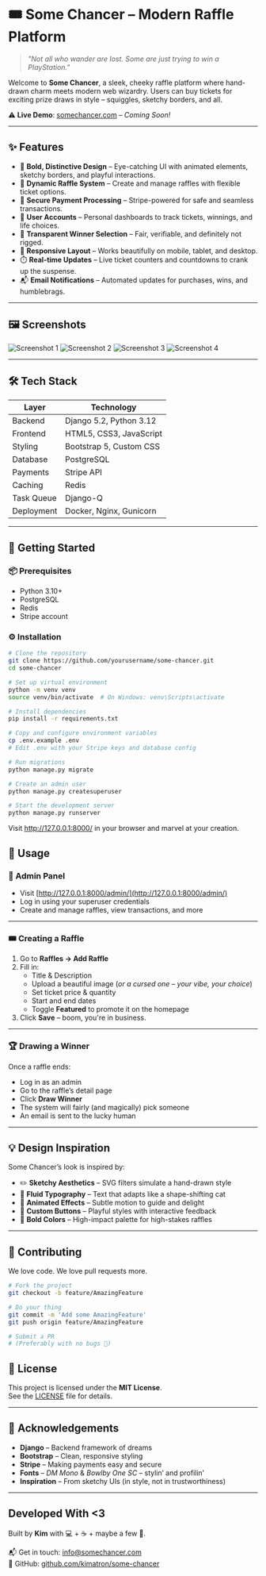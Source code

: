 # 🎟️ Some Chancer – Modern Raffle Platform

> *"Not all who wander are lost. Some are just trying to win a PlayStation."*

Welcome to **Some Chancer**, a sleek, cheeky raffle platform where hand-drawn charm meets modern web wizardry. Users can buy tickets for exciting prize draws in style – squiggles, sketchy borders, and all.

⚠️ **Live Demo**: [somechancer.com](https://somechancer.com) – *Coming Soon!*

---

## ✨ Features

- 🎨 **Bold, Distinctive Design** – Eye-catching UI with animated elements, sketchy borders, and playful interactions.
- 🎰 **Dynamic Raffle System** – Create and manage raffles with flexible ticket options.
- 🔐 **Secure Payment Processing** – Stripe-powered for safe and seamless transactions.
- 👤 **User Accounts** – Personal dashboards to track tickets, winnings, and life choices.
- 🎲 **Transparent Winner Selection** – Fair, verifiable, and definitely not rigged.
- 📱 **Responsive Layout** – Works beautifully on mobile, tablet, and desktop.
- ⏱️ **Real-time Updates** – Live ticket counters and countdowns to crank up the suspense.
- 📬 **Email Notifications** – Automated updates for purchases, wins, and humblebrags.

---

## 🖼️ Screenshots

![Screenshot 1](https://your-image-url.com)
![Screenshot 2](https://your-image-url.com)
![Screenshot 3](https://your-image-url.com)
![Screenshot 4](https://your-image-url.com)

---

## 🛠️ Tech Stack

| Layer         | Technology                 |
|---------------|----------------------------|
| Backend       | Django 5.2, Python 3.12     |
| Frontend      | HTML5, CSS3, JavaScript     |
| Styling       | Bootstrap 5, Custom CSS     |
| Database      | PostgreSQL                 |
| Payments      | Stripe API                 |
| Caching       | Redis                      |
| Task Queue    | Django-Q                   |
| Deployment    | Docker, Nginx, Gunicorn    |

---

## 🚀 Getting Started

### 📦 Prerequisites

- Python 3.10+
- PostgreSQL
- Redis
- Stripe account

### ⚙️ Installation

```bash
# Clone the repository
git clone https://github.com/yourusername/some-chancer.git
cd some-chancer

# Set up virtual environment
python -m venv venv
source venv/bin/activate  # On Windows: venv\Scripts\activate

# Install dependencies
pip install -r requirements.txt

# Copy and configure environment variables
cp .env.example .env
# Edit .env with your Stripe keys and database config

# Run migrations
python manage.py migrate

# Create an admin user
python manage.py createsuperuser

# Start the development server
python manage.py runserver
```
Visit http://127.0.0.1:8000/ in your browser and marvel at your creation.

## 🌟 Usage

### 🔧 Admin Panel

- Visit [http://127.0.0.1:8000/admin/](http://127.0.0.1:8000/admin/)
- Log in using your superuser credentials
- Create and manage raffles, view transactions, and more

---

### 🎟️ Creating a Raffle

1. Go to **Raffles → Add Raffle**
2. Fill in:
   - Title & Description
   - Upload a beautiful image (*or a cursed one – your vibe, your choice*)
   - Set ticket price & quantity
   - Start and end dates
   - Toggle **Featured** to promote it on the homepage
3. Click **Save** – boom, you're in business.

---

### 🏆 Drawing a Winner

Once a raffle ends:

- Log in as an admin
- Go to the raffle’s detail page
- Click **Draw Winner**
- The system will fairly (and magically) pick someone
- An email is sent to the lucky human

---

## 💡 Design Inspiration

Some Chancer’s look is inspired by:

- ✏️ **Sketchy Aesthetics** – SVG filters simulate a hand-drawn style
- 🧠 **Fluid Typography** – Text that adapts like a shape-shifting cat
- 💫 **Animated Effects** – Subtle motion to guide and delight
- 🎨 **Custom Buttons** – Playful styles with interactive feedback
- 🌈 **Bold Colors** – High-impact palette for high-stakes raffles

---

## 🤝 Contributing

We love code. We love pull requests more.

```bash
# Fork the project
git checkout -b feature/AmazingFeature

# Do your thing
git commit -m 'Add some AmazingFeature'
git push origin feature/AmazingFeature

# Submit a PR 
# (Preferably with no bugs 🐛)
```
## 📝 License

This project is licensed under the **MIT License**.  
See the [LICENSE](LICENSE) file for details.

---

## 👏 Acknowledgements

- **Django** – Backend framework of dreams  
- **Bootstrap** – Clean, responsive styling  
- **Stripe** – Making payments easy and secure  
- **Fonts** – *DM Mono* & *Bowlby One SC* – stylin’ and profilin’  
- **Inspiration** – From sketchy UIs (in style, not in trustworthiness)

---

## Developed With <3

Built by **Kim** with 💻 + ☕ + maybe a few 🍕.  

📬 Get in touch: [info@somechancer.com](mailto:info@somechancer.com)  
🐙 GitHub: [github.com/kimatron/some-chancer](https://github.com/kimatron/some-chancer)
